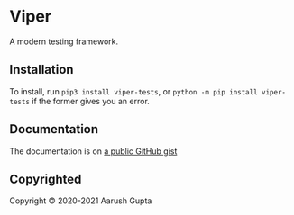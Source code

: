 # Viper
A modern testing framework.

## Installation
To install, run `pip3 install viper-tests`, or `python -m pip install viper-tests` if the former gives you an error.

## Documentation
The documentation is on [a public GitHub gist](https://gist.github.com/et-sollertis-animi/8bcf48bb88c10c5a2e1a83bd39784ebf)

## Copyrighted
Copyright &copy; 2020-2021 Aarush Gupta